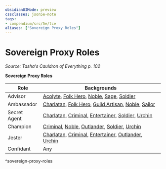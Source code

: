 ```yaml
---
obsidianUIMode: preview
cssclasses: json5e-note
tags:
- compendium/src/5e/tce
aliases: ["Sovereign Proxy Roles"]
---
```

# Sovereign Proxy Roles
*Source: Tasha's Cauldron of Everything p. 102* 

**Sovereign Proxy Roles**

| Role | Backgrounds |
|------|-------------|
| Advisor | [Acolyte](Mechanics/backgrounds/acolyte.md), [Folk Hero](Mechanics/backgrounds/folk-hero.md), [Noble](Mechanics/backgrounds/noble.md), [Sage](Mechanics/backgrounds/sage.md), [Soldier](Mechanics/backgrounds/soldier.md) |
| Ambassador | [Charlatan](Mechanics/backgrounds/charlatan.md), [Folk Hero](Mechanics/backgrounds/folk-hero.md), [Guild Artisan](Mechanics/backgrounds/guild-artisan.md), [Noble](Mechanics/backgrounds/noble.md), [Sailor](Mechanics/backgrounds/sailor.md) |
| Secret Agent | [Charlatan](Mechanics/backgrounds/charlatan.md), [Criminal](Mechanics/backgrounds/criminal.md), [Entertainer](Mechanics/backgrounds/entertainer.md), [Soldier](Mechanics/backgrounds/soldier.md), [Urchin](Mechanics/backgrounds/urchin.md) |
| Champion | [Criminal](Mechanics/backgrounds/criminal.md), [Noble](Mechanics/backgrounds/noble.md), [Outlander](Mechanics/backgrounds/outlander.md), [Soldier](Mechanics/backgrounds/soldier.md), [Urchin](Mechanics/backgrounds/urchin.md) |
| Jester | [Charlatan](Mechanics/backgrounds/charlatan.md), [Criminal](Mechanics/backgrounds/criminal.md), [Entertainer](Mechanics/backgrounds/entertainer.md), [Outlander](Mechanics/backgrounds/outlander.md), [Urchin](Mechanics/backgrounds/urchin.md) |
| Confidant | Any |
^sovereign-proxy-roles